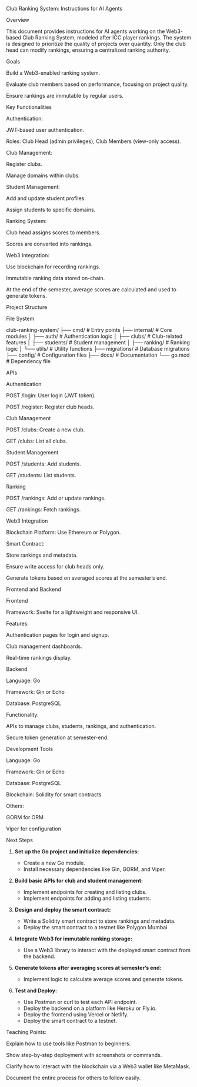 Club Ranking System: Instructions for AI Agents

Overview

This document provides instructions for AI agents working on the Web3-based Club Ranking System, modeled after ICC player rankings. The system is designed to prioritize the quality of projects over quantity. Only the club head can modify rankings, ensuring a centralized ranking authority.

Goals

Build a Web3-enabled ranking system.

Evaluate club members based on performance, focusing on project quality.

Ensure rankings are immutable by regular users.

Key Functionalities

Authentication:

JWT-based user authentication.

Roles: Club Head (admin privileges), Club Members (view-only access).

Club Management:

Register clubs.

Manage domains within clubs.

Student Management:

Add and update student profiles.

Assign students to specific domains.

Ranking System:

Club head assigns scores to members.

Scores are converted into rankings.

Web3 Integration:

Use blockchain for recording rankings.

Immutable ranking data stored on-chain.

At the end of the semester, average scores are calculated and used to generate tokens.

Project Structure

File System

club-ranking-system/
├── cmd/ # Entry points
├── internal/ # Core modules
│ ├── auth/ # Authentication logic
│ ├── clubs/ # Club-related features
│ ├── students/ # Student management
│ ├── ranking/ # Ranking logic
│ └── utils/ # Utility functions
├── migrations/ # Database migrations
├── config/ # Configuration files
├── docs/ # Documentation
└── go.mod # Dependency file

APIs

Authentication

POST /login: User login (JWT token).

POST /register: Register club heads.

Club Management

POST /clubs: Create a new club.

GET /clubs: List all clubs.

Student Management

POST /students: Add students.

GET /students: List students.

Ranking

POST /rankings: Add or update rankings.

GET /rankings: Fetch rankings.

Web3 Integration

Blockchain Platform: Use Ethereum or Polygon.

Smart Contract:

Store rankings and metadata.

Ensure write access for club heads only.

Generate tokens based on averaged scores at the semester’s end.

Frontend and Backend

Frontend

Framework: Svelte for a lightweight and responsive UI.

Features:

Authentication pages for login and signup.

Club management dashboards.

Real-time rankings display.

Backend

Language: Go

Framework: Gin or Echo

Database: PostgreSQL

Functionality:

APIs to manage clubs, students, rankings, and authentication.

Secure token generation at semester-end.

Development Tools

Language: Go

Framework: Gin or Echo

Database: PostgreSQL

Blockchain: Solidity for smart contracts

Others:

GORM for ORM

Viper for configuration

Next Steps

1. **Set up the Go project and initialize dependencies:**

   - Create a new Go module.
   - Install necessary dependencies like Gin, GORM, and Viper.

2. **Build basic APIs for club and student management:**

   - Implement endpoints for creating and listing clubs.
   - Implement endpoints for adding and listing students.

3. **Design and deploy the smart contract:**

   - Write a Solidity smart contract to store rankings and metadata.
   - Deploy the smart contract to a testnet like Polygon Mumbai.

4. **Integrate Web3 for immutable ranking storage:**

   - Use a Web3 library to interact with the deployed smart contract from the backend.

5. **Generate tokens after averaging scores at semester’s end:**

   - Implement logic to calculate average scores and generate tokens.

6. **Test and Deploy:**
   - Use Postman or curl to test each API endpoint.
   - Deploy the backend on a platform like Heroku or Fly.io.
   - Deploy the frontend using Vercel or Netlify.
   - Deploy the smart contract to a testnet.

Teaching Points:

Explain how to use tools like Postman to beginners.

Show step-by-step deployment with screenshots or commands.

Clarify how to interact with the blockchain via a Web3 wallet like MetaMask.

Document the entire process for others to follow easily.
